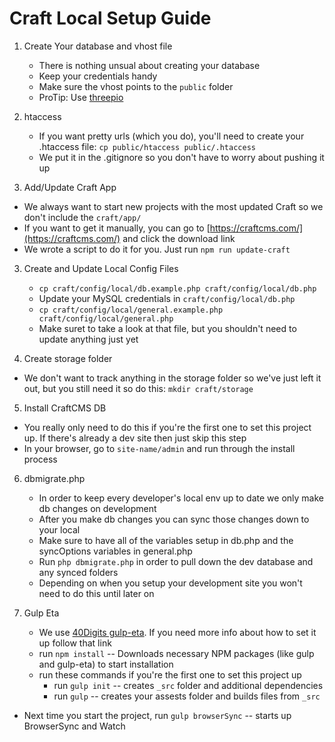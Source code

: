 # Craft Local Setup Guide

1. Create Your database and vhost file
	* There is nothing unsual about creating your database
	* Keep your credentials handy
	* Make sure the vhost points to the `public` folder
	* ProTip: Use [threepio](https://github.com/40Digits/threepio)

2. htaccess
	* If you want pretty urls (which you do), you'll need to create your .htaccess file: `cp public/htaccess public/.htaccess`
	* We put it in the .gitignore so you don't have to worry about pushing it up

3. Add/Update Craft App
  * We always want to start new projects with the most updated Craft so we don't include the `craft/app/`
  * If you want to get it manually, you can go to [https://craftcms.com/](https://craftcms.com/) and click the download link
  * We wrote a script to do it for you. Just run `npm run update-craft`

3. Create and Update Local Config Files
	* `cp craft/config/local/db.example.php craft/config/local/db.php`
	* Update your MySQL credentials in `craft/config/local/db.php`
	* `cp craft/config/local/general.example.php craft/config/local/general.php`
	* Make suret to take a look at that file, but you shouldn't need to update anything just yet

4. Create storage folder
  * We don't want to track anything in the storage folder so we've just left it out, but you still need it so do this: `mkdir craft/storage`

5. Install CraftCMS DB
  * You really only need to do this if you're the first one to set this project up. If there's already a dev site then just skip this step
  * In your browser, go to `site-name/admin` and run through the install process

6. dbmigrate.php
	* In order to keep every developer's local env up to date we only make db changes on development
	* After you make db changes you can sync those changes down to your local
	* Make sure to have all of the variables setup in db.php and the syncOptions variables in general.php
	* Run `php dbmigrate.php` in order to pull down the dev database and any synced folders
	* Depending on when you setup your development site you won't need to do this until later on

7. Gulp Eta
	* We use [40Digits gulp-eta](https://github.com/40Digits/gulp-eta). If you need more info about how to set it up follow that link
	* run `npm install` -- Downloads necessary NPM packages (like gulp and gulp-eta) to start installation
	* run these commands if you're the first one to set this project up
	  * run `gulp init` -- creates `_src` folder and additional dependencies
	  * run `gulp` -- creates your assests folder and builds files from `_src`
  * Next time you start the project, run `gulp browserSync` -- starts up BrowserSync and Watch